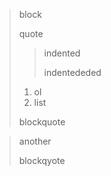 > block
>
> quote
>
> > indented
> >
> > indentededed
> 
> 1. ol
> 2. list
> 
> blockquote

> another
>
> blockqyote
